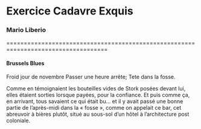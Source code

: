# Exercice Cadavre Exquis
### Mario Liberio

===================================================================================

#### Brussels Blues

Froid jour de novembre
Passer une heure arrête;
Tete dans la fosse.

Comme en témoignaient les bouteilles vides de Stork posées devant lui, elles étaient sorties lorsque payées, pour la confiance. Et puis comme ça, en arrivant, tous savaient ce qui était bu... et il y avait passé une bonne partie de l’après-midi dans la « fosse », comme on appelait ce bar, cet abreuvoir à bières plutôt, situé au sous-sol d’un hôtel à l’architecture post coloniale.
